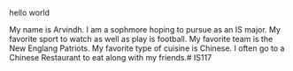 hello world

My name is Arvindh. I am a sophmore hoping to pursue as an IS major.
My favorite sport to watch as well as play is football. My favorite team is the New Englang Patriots. 
My favorite type of cuisine is Chinese. I often go to a Chinese Restaurant to eat along with my friends.# IS117
